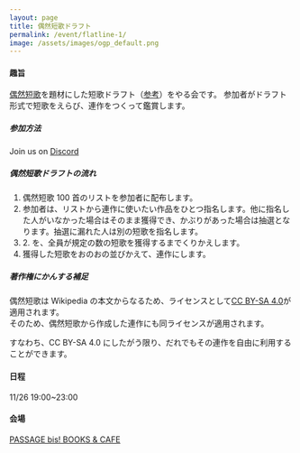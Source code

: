 ```yaml
---
layout: page
title: 偶然短歌ドラフト
permalink: /event/flatline-1/
image: /assets/images/ogp_default.png
---
```


#### 趣旨

[偶然短歌](https://x.com/g57577)を題材にした短歌ドラフト（[参考](https://tankaness.com/2020/03/18/rendora/)）をやる会です。
参加者がドラフト形式で短歌をえらび、連作をつくって鑑賞します。

##### 参加方法

Join us on <i class="fa-brands fa-discord"></i> [Discord](https://discord.gg/WyV2XHN6z2)

##### 偶然短歌ドラフトの流れ

1. 偶然短歌 100 首のリストを参加者に配布します。
2. 参加者は、リストから連作に使いたい作品をひとつ指名します。他に指名した人がいなかった場合はそのまま獲得でき、かぶりがあった場合は抽選となります。抽選に漏れた人は別の短歌を指名します。
3. 2\. を、全員が規定の数の短歌を獲得するまでくりかえします。
4. 獲得した短歌をおのおの並びかえて、連作にします。

##### 著作権にかんする補足

偶然短歌は Wikipedia の本文からなるため、ライセンスとして[CC BY-SA 4.0](https://creativecommons.org/licenses/by-sa/4.0/deed.ja)が適用されます。  
そのため、偶然短歌から作成した連作にも同ライセンスが適用されます。

すなわち、CC BY-SA 4.0 にしたがう限り、だれでもその連作を自由に利用することができます。

#### 日程

11/26 19:00~23:00

#### 会場

[PASSAGE bis! BOOKS & CAFE](https://maps.app.goo.gl/B7PyzZxTCvZpaeU48)
